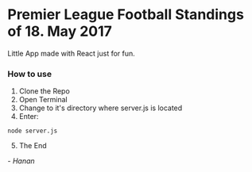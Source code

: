 # Premier League Football Standings of 18. May 2017

Little App made with React just for fun.

### How to use

1. Clone the Repo
2. Open Terminal
3. Change to it's directory where server.js is located
4. Enter:
```
node server.js
```
5. The End

<em>- Hanan</em>
